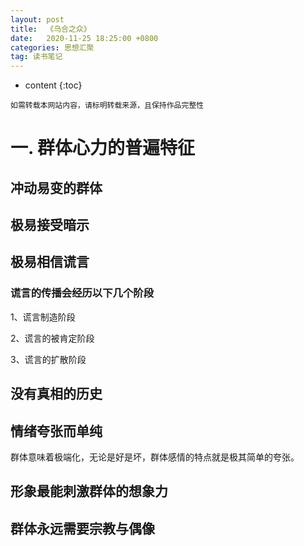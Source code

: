 ```yaml
---
layout: post
title:  《乌合之众》
date:   2020-11-25 18:25:00 +0800
categories: 思想汇聚
tag: 读书笔记
---
```


* content
{:toc}


`如需转载本网站内容，请标明转载来源，且保持作品完整性`



#  一. 群体心力的普遍特征 #

## 冲动易变的群体

## 极易接受暗示

## 极易相信谎言

### 谎言的传播会经历以下几个阶段

1、谎言制造阶段

2、谎言的被肯定阶段

3、谎言的扩散阶段

## 没有真相的历史

## 情绪夸张而单纯
 
群体意味着极端化，无论是好是坏，群体感情的特点就是极其简单的夸张。

## 形象最能刺激群体的想象力

## 群体永远需要宗教与偶像